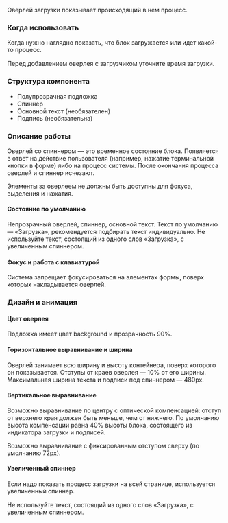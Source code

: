 Оверлей загрузки показывает происходящий в нем процесс.

### Когда использовать

Когда нужно наглядно показать, что блок загружается или идет какой-то процесс.

<div class="kbq-alert kbq-alert_info" style="margin-top: 15px;">
    <i class="kbq kbq-icon kbq-info-circle-o_16 kbq-alert__icon"></i>
    Перед добавлением оверлея с загрузчиком уточните время загрузки.
</div>

### Структура компонента

-   Полупрозрачная подложка
-   Спиннер
-   Основной текст (необязателен)
-   Подпись (необязательна)

<!-- example(loader-overlay-overview) -->

### Описание работы

Оверлей со спиннером — это временное состояние блока. Появляется в ответ на действие пользователя (например, нажатие терминальной кнопки в форме) либо на процесс системы. После окончания процесса оверлей и спиннер исчезают.

Элементы за оверлеем не должны быть доступны для фокуса, выделения и нажатия.

#### Состояние по умолчанию

Непрозрачный оверлей, спиннер, основной текст.
Текст по умолчанию — «Загрузка», рекомендуется подбирать текст индивидуально.
Не используйте текст, состоящий из одного слов «Загрузка», с увеличенным спиннером.

<!-- example(loader-overlay-default) -->

#### Фокус и работа с клавиатурой

Система запрещает фокусироваться на элементах формы, поверх которых накладывается оверлей.

### Дизайн и анимация

#### Цвет оверлея

Подложка имеет цвет background и прозрачность 90%.

#### Горизонтальное выравнивание и ширина

Оверлей занимает всю ширину и высоту контейнера, поверх которого он показывается.
Отступы от краев оверлея — 10% от его ширины.
Максимальная ширина текста и подписи под спиннером — 480px.

#### Вертикальное выравнивание

Возможно выравнивание по центру с оптической компенсацией: отступ от верхнего края должен быть меньше, чем от нижнего. По умолчанию высота компенсации равна 40% высоты блока, состоящего из индикатора загрузки и подписей.

Возможно выравнивание с фиксированным отступом сверху (по умолчанию 72px).

<!-- example(loader-overlay-fixed-top) -->

#### Увеличенный спиннер

Если надо показать процесс загрузки на всей странице, используется увеличенный спиннер.

<div class="kbq-alert kbq-alert_info" style="margin-top: 15px;">
    <i class="kbq kbq-icon kbq-info-circle-o_16 kbq-alert__icon"></i>
    Не используйте текст, состоящий из одного слов «Загрузка», с увеличенным спиннером.
</div>

<!-- example(loader-overlay-large) -->
